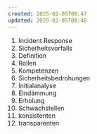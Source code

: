 ```yaml
---
created: 2025-02-05T08:47
updated: 2025-02-05T08:48
---
```

1. Incident Response
2. Sicherheitsvorfalls
3. Definition
4. Rollen
5. Kompetenzen
6. Sicherheitsbedrohungen
7. Initialanalyse
8. Eindämmung
9. Erholung
10. Schwachstellen
11. konsistenten
12. transparenten